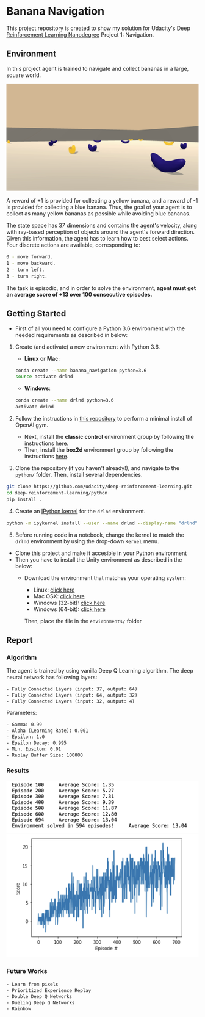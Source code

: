 # Banana Navigation
This project repository is created to show my solution for Udacity's [Deep Reinforcement Learning Nanodegree](https://www.udacity.com/course/deep-reinforcement-learning-nanodegree--nd893)
Project 1: Navigation.

## Environment
In this project agent is trained to navigate and collect bananas in a large, square world.

![CollectingBananas](images/collecting_bananas.gif)

A reward of +1 is provided for collecting a yellow banana, and a reward of -1 is provided for collecting a blue banana. Thus, the goal of your agent is to collect as many yellow bananas as possible while avoiding blue bananas.

The state space has 37 dimensions and contains the agent's velocity, along with ray-based perception of objects around the agent's forward direction. Given this information, the agent has to learn how to best select actions. 
Four discrete actions are available, corresponding to:

```bash
0 - move forward.
1 - move backward.
2 - turn left.
3 - turn right.
```

The task is episodic, and in order to solve the environment, **agent must get an average score of +13 over 100 consecutive episodes.**

## Getting Started
- First of all you need to configure a Python 3.6 environment with the needed requirements as described in below:
1. Create (and activate) a new environment with Python 3.6.

	- __Linux__ or __Mac__: 
	```bash
	conda create --name banana_navigation python=3.6
	source activate drlnd
	```
	- __Windows__: 
	```bash
	conda create --name drlnd python=3.6 
	activate drlnd
	```
	
2. Follow the instructions in [this repository](https://github.com/openai/gym) to perform a minimal install of OpenAI gym.  
	- Next, install the **classic control** environment group by following the instructions [here](https://github.com/openai/gym#classic-control).
	- Then, install the **box2d** environment group by following the instructions [here](https://github.com/openai/gym#box2d).
	
3. Clone the repository (if you haven't already!), and navigate to the `python/` folder.  Then, install several dependencies.
```bash
git clone https://github.com/udacity/deep-reinforcement-learning.git
cd deep-reinforcement-learning/python
pip install .
```

4. Create an [IPython kernel](http://ipython.readthedocs.io/en/stable/install/kernel_install.html) for the `drlnd` environment.  
```bash
python -m ipykernel install --user --name drlnd --display-name "drlnd"
```

5. Before running code in a notebook, change the kernel to match the `drlnd` environment by using the drop-down `Kernel` menu. 
- Clone this project and make it accesible in your Python environment
- Then you have to install the Unity environment as described in the below:
    - Download the environment that matches your operating system:
        - Linux: [click here](https://s3-us-west-1.amazonaws.com/udacity-drlnd/P1/Banana/Banana_Linux.zip)
        - Mac OSX: [click here](https://s3-us-west-1.amazonaws.com/udacity-drlnd/P1/Banana/Banana.app.zip)
        - Windows (32-bit): [click here](https://s3-us-west-1.amazonaws.com/udacity-drlnd/P1/Banana/Banana_Windows_x86.zip)
        - Windows (64-bit): [click here](https://s3-us-west-1.amazonaws.com/udacity-drlnd/P1/Banana/Banana_Windows_x86_64.zip)
        
       Then, place the file in the ```environments/``` folder
       
## Report
### Algorithm
The agent is trained by using vanilla Deep Q Learning algorithm. The deep neural network has following layers:

    - Fully Connected Layers (input: 37, output: 64)
    - Fully Connected Layers (input: 64, output: 32)
    - Fully Connected Layers (input: 32, output: 4)
    
 Parameters:
 
    - Gamma: 0.99
    - Alpha (Learning Rate): 0.001
    - Epsilon: 1.0
    - Epsilon Decay: 0.995
    - Min. Epsilon: 0.01
    - Replay Buffer Size: 100000
    
### Results
![episodes](images/episodes.png)
![plot](images/plot.png)

### Future Works
    - Learn from pixels
    - Prioritized Experience Replay
    - Double Deep Q Networks
    - Dueling Deep Q Networks
    - Rainbow
